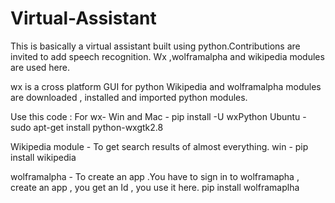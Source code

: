 # Virtual-Assistant
This is basically a virtual assistant built using python.Contributions are invited to add speech recognition.
Wx ,wolframalpha and wikipedia modules are used here.

wx is a cross platform GUI for python
Wikipedia and wolframalpha modules are downloaded , installed and imported python modules.

Use this code :
For wx-
  Win and Mac -  pip install -U wxPython
  Ubuntu      -  sudo apt-get install python-wxgtk2.8
  
Wikipedia module - To get search results of almost everything.
  win     -  pip install wikipedia
  
wolframalpha - To create an app .You have to sign in to wolframapha , create an app , you get an Id , you use it here.
  pip install wolframaplha

